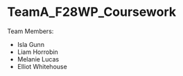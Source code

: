 # TeamA_F28WP_Coursework

Team Members:
  - Isla Gunn
  - Liam Horrobin
  - Melanie Lucas
  - Elliot Whitehouse
